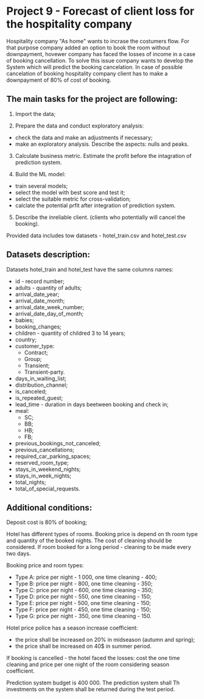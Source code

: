 
# Project 9  - Forecast of client loss for the hospitality company 

Hospitality company "As home" wants to incrase the costumers flow. For that purpose company added an option to book the room without downpayment, hovewer company has faced the losses of income in a case of booking cancellation. To solve this issue company wants to develop the System which will predict the booking cancelation. In case of possible cancelation of booking hospitality company client has to make a downpayment of 80% of cost of booking.

## The main tasks for the project are following:
1) Import the data;

2) Prepare the data and conduct exploratory analysis:
- check the data and make an adjustments if necessary;
- make an exploratory analysis. Describe the aspects: nulls and peaks.

3) Calculate business metric. Estimate the profit before the intagration of prediction system.

4) Build the ML model:
- train several models;
- select the model with best score and test it;
- select the suitable metric for cross-validation;
- calclate the potential prfit after integration of prediction system.

5) Describe the inreliable client. (clients who potentially will cancel the booking).

Provided data includes tow datasets - hotel_train.csv and hotel_test.csv

## Datasets description: 

Datasets hotel_train and hotel_test have the same columns names:
- id - record number;
- adults - quantity of adults;
- arrival_date_year;
- arrival_date_month;
- arrival_date_week_number;
- arrival_date_day_of_month;
- babies;
- booking_changes;
- children - quantity of childred 3 to 14 years;
- country;
- customer_type:
    - Contract;
    - Group;
    - Transient;
    - Transient-party.
- days_in_waiting_list;
- distribution_channel;
- is_canceled;
- is_repeated_guest;
- lead_time - duration in days beetween booking and check in;
- meal:
    - SC;
    - BB;
    - HB;
    - FB;
- previous_bookings_not_canceled;
- previous_cancellations;
- required_car_parking_spaces;
- reserved_room_type;
- stays_in_weekend_nights;
- stays_in_week_nights;
- total_nights;
- total_of_special_requests.

## Additional conditions:

Deposit cost is 80% of booking;

Hotel has different types of rooms. Booking price is depend on th room type and quantity of the booked nights. The cost of cleaning should be considered. If room booked for a long period - cleaning to be made every two days.

Booking price and room types:
- Type A: price per night - 1 000, one time cleaning - 400;
- Type B: price per night - 800, one time cleaning - 350;
- Type C: price per night - 600, one time cleaning - 350;
- Type D: price per night - 550, one time cleaning - 150;
- Type E: price per night - 500, one time cleaning - 150;
- Type F: price per night - 450, one time cleaning - 150;
- Type G: price per night - 350, one time cleaning - 150.

Hotel price police has a season increase coefficient:
- the price shall be increased on 20% in midseason (autumn and spring);
- the price shall be increased on 40$ in summer period.

If booking is cancelled - the hotel faced the losses: cost the one time cleaning and price per one night of the room considering season coefficient.

Prediction system budget is 400 000. The prediction system shall Th investments on the system shall be returned during the test period.